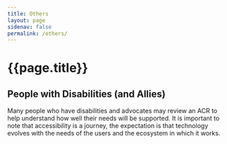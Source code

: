 ```yaml
---
title: Others
layout: page
sidenav: false
permalink: /others/
---
```


# **{{page.title}}**

## People with Disabilities (and Allies)

Many people who have disabilities and advocates may review an ACR to help understand how well their needs will be supported. It is important to note that accessibility is a journey, the expectation is that technology evolves with the needs of the users and the ecosystem in which it works.
